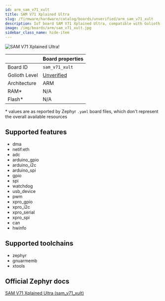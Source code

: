 ```yaml
---
id: arm_sam_v71_xult
title: SAM V71 Xplained Ultra
slug: /firmware/hardware/catalog/boards/unverified/arm_sam_v71_xult
description: IoT board SAM V71 Xplained Ultra, compatible with Golioth at unverified level.
image: /img/boards/arm/sam_v71_xult.jpg
sidebar_class_name: hide-item
---
```


[//]: # (This is an auto-generated file, do not edit! Changes to it will be lost upon re-generation)

![SAM V71 Xplained Ultra!](/img/boards/arm/sam_v71_xult.jpg "SAM V71 Xplained Ultra")

|                | Board properties     |
| -------------  | -------------------- |
| Board ID       | `sam_v71_xult` |
| Golioth Level  | [Unverified](/firmware/hardware#unverified-boards) |
| Architecture   | ARM |
| RAM*           | N/A |
| Flash*         | N/A |

\* values are as reported by Zephyr `.yaml` board files, which don't represent the overall available resources



## Supported features

* dma
* netif:eth
* adc
* arduino_gpio
* arduino_i2c
* arduino_spi
* gpio
* spi
* watchdog
* usb_device
* pwm
* xpro_gpio
* xpro_i2c
* xpro_serial
* xpro_spi
* can
* hwinfo

## Supported toolchains

* zephyr
* gnuarmemb
* xtools

## Official Zephyr docs

[SAM V71 Xplained Ultra (sam_v71_xult)](https://docs.zephyrproject.org/3.6.0/boards/arm/sam_v71_xult/doc/index.html)
